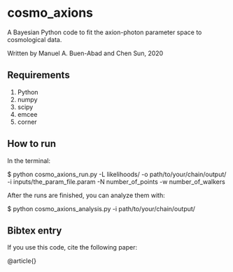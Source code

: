 # cosmo_axions
A Bayesian Python code to fit the axion-photon parameter space to cosmological data.

Written by Manuel A. Buen-Abad and Chen Sun, 2020

Requirements
-----------------------------------------

1. Python  
2. numpy  
3. scipy  
4. emcee  
5. corner  


How to run
-----------------------------------------

In the terminal:

$ python cosmo_axions_run.py -L likelihoods/ -o path/to/your/chain/output/ -i inputs/the_param_file.param -N number_of_points -w number_of_walkers

After the runs are finished, you can analyze them with:

$ python cosmo_axions_analysis.py -i path/to/your/chain/output/


Bibtex entry
-----------------------------------------

If you use this code, cite the following paper:

@article{}
